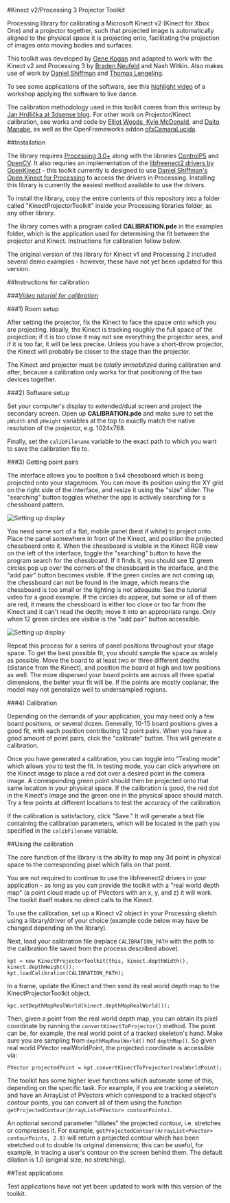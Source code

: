 #Kinect v2/Processing 3 Projector Toolkit

Processing library for calibrating a Microsoft Kinect v2 (Kinect for Xbox One) and a projector together, such that projected image is automatically aligned to the physical space it is projecting onto, facilitating the projection of images onto moving bodies and surfaces.

This toolkit was developed by [Gene Kogan](http://www.genekogan.com/) and adapted to work with the Kinect v2 and Processing 3 by [Braden Neufeld](https://github.com/bradenneufeld) and Nash Witkin. Also makes use of work by [Daniel Shiffman](shiffman.net/) and [Thomas Lengeling](http://codigogenerativo.com/).

To see some applications of the software, see this [highlight video](http://vimeo.com/81914893) of a workshop applying the software to live dance.

The calibration methodology used in this toolkit comes from this writeup by [Jan Hrdlička at 3dsense blog](http://blog.3dsense.org/programming/kinect-projector-calibration-human-mapping-2/). For other work on Projector/Kinect calibration, see works and code by [Elliot Woods, Kyle McDonald](https://github.com/elliotwoods/artandcode.Camera-and-projector-calibration), and [Daito Manabe](http://thecreatorsproject.vice.com/blog/projection-mapped-dance-performance-daito-manabe), as well as the OpenFrameworks addon [ofxCamaraLucida](http://chparsons.com.ar/#camara_lucida).


##Installation

The library requires [Processing 3.0+](http://www.processing.org) along with the libraries [ControlP5](http://www.sojamo.de/libraries/controlP5/) and [OpenCV](https://github.com/atduskgreg/opencv-processing). It also requries an implementation of the [libfreenect2 drivers by OpenKinect](https://github.com/OpenKinect/libfreenect2) - this toolkit currently is designed to use [Daniel Shiffman's Open Kinect for Processing](https://github.com/shiffman/OpenKinect-for-Processing) to access the drivers in Processing. Installing this library is currently the easiest method available to use the drivers.

To install the library, copy the entire contents of this repository into a folder called "KinectProjectorToolkit" inside your Processing libraries folder, as any other library.

The library comes with a program called **CALIBRATION.pde** in the examples folder, which is the application used for determining the fit between the projector and Kinect. Instructions for calibration follow below.

The original version of this library for Kinect v1 and Processing 2 included several demo examples - however, these have not yet been updated for this version.

##Instructions for calibration

###*[Video tutorial for calibration](http://vimeo.com/84658886)*

###1) Room setup

After setting the projector, fix the Kinect to face the space onto which you are projecting. Ideally, the Kinect is tracking roughly the full space of the projection; if it is too close it may not see everything the projector sees, and if it is too far, it will be less precise. Unless you have a short-throw projector, the Kinect will probably be closer to the stage than the projector.

The Kinect and projector must be *totally immobilized* during calibration and after, because a calibration only works for that positioning of the two devices together.


###2) Software setup

Set your computer's display to extended/dual screen and project the secondary screen. Open up **CALIBRATION.pde** and make sure to set the `pWidth` and `pHeight` variables at the top to exactly match the native resolution of the projector, e.g. 1024x768.

Finally, set the `calibFilename` variable to the exact path to which you want to save the calibration file to.


###3) Getting point pairs

The interface allows you to position a 5x4 chessboard which is being projected onto your stage/room. You can move its position using the XY grid on the right side of the interface, and resize it using the "size" slider. The "searching" button toggles whether the app is actively searching for a chessboard pattern. 

![Setting up display](http://www.genekogan.com/images/kinect-projector-toolkit/kpt_screen_2.jpg)

You need some sort of a flat, mobile panel (best if white) to project onto. Place the panel somewhere in front of the Kinect, and position the projected chessboard onto it. When the chessboard is visible in the Kinect RGB view on the left of the interface, toggle the "searching" button to have the program search for the chessboard. If it finds it, you should see 12 green circles pop up over the corners of the chessboard in the interface, and the "add pair" button becomes visible. If the green circles are not coming up, the chessboard can not be found in the image, which means the chessboard is too small or the lighting is not adequate. See the tutorial video for a good example. If the circles do appear, but some or all of them are red, it means the chessboard is either too close or too far from the Kinect and it can't read the depth; move it into an appropriate range. Only when 12 green circles are visible is the "add pair" button accessible. 

![Setting up display](http://www.genekogan.com/images/kinect-projector-toolkit/kpt_screen_3.jpg)

Repeat this process for a series of panel positions throughout your stage space. To get the best possible fit, you should sample the space as widely as possible. Move the board to at least two or three different depths (distance from the Kinect), and position the board at high and low positions as well. The more dispersed your board points are across all three spatial dimensions, the better your fit will be. If the points are mostly coplanar, the model may not generalize well to undersampled regions.


###4) Calibration

Depending on the demands of your application, you may need only a few board positions, or several dozen. Generally, 10-15 board positions gives a good fit, with each position contributing 12 point pairs. When you have a good amount of point pairs, click the "calibrate" button. This will generate a calibration. 

Once you have generated a calibration, you can toggle into "Testing mode" which allows you to test the fit. In testing mode, you can click anywhere on the Kinect image to place a red dot over a desired point in the camera image. A corresponding green point should then be projected onto that same location in your physical space. If the calibration is good, the red dot in the Kinect's image and the green one in the physical space should match. Try a few points at different locations to test the accuracy of the calibration.

If the calibration is satisfactory, click "Save." It will generate a text file containing the calibration parameters, which will be located in the path you specified in the `calibFilename` variable. 


##Using the calibration

The core function of the library is the ability to map any 3d point in physical space to the corresponding pixel  which falls on that point.

You are not required to continue to use the libfreenect2 drivers in your application - as long as you can provide the toolkit with a "real world depth map" (a point cloud made up of PVectors with an x, y, and z) it will work. The toolkit itself makes no direct calls to the Kinect.

To use the calibration, set up a Kinect v2 object in your Processing sketch using a library/driver of your choice (example code below may have be changed depending on the library).

Next, load your calibration file (replace `CALIBRATION_PATH` with the path to the calibration file saved from the process described above).

	kpt = new KinectProjectorToolkit(this, kinect.depthWidth(), kinect.depthHeight());
	kpt.loadCalibration(CALIBRATION_PATH);
	
In a frame, update the Kinect and then send its real world depth map to the KinectProjectorToolkit object.

	kpc.setDepthMapRealWorld(kinect.depthMapRealWorld()); 

Then, given a point from the real world depth map, you can obtain its pixel coordinate by running the `convertKinectToProjector()` method. The point can be, for example, the real world point of a tracked skeleton's hand. Make sure you are sampling from `depthMapRealWorld()` not `depthMap()`. So given real world PVector realWorldPoint, the projected coordinate is accessible via:

	PVector projectedPoint = kpt.convertKinectToProjector(realWorldPoint);

The toolkit has some higher level functions which automate some of this, depending on the specific task. For example, if you are tracking a skeleton and have an ArrayList of PVectors which correspond to a tracked object's contour points, you can convert all of them using the function `getProjectedContour(ArrayList<PVector> contourPoints)`. 

An optional second parameter "dilates" the projected contour, i.e. stretches or compresses it. For example, `getProjectedContour(ArrayList<PVector> contourPoints, 2.0)` will return a projected contour which has been stretched out to double its original dimensions; this can be useful, for example, in tracing a user's contour on the screen behind them. The default dilation is 1.0 (original size, no stretching).
	

##Test applications

Test applications have not yet been updated to work with this version of the toolkit.